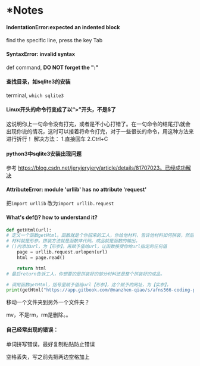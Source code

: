 # \*Notes

#### IndentationError:expected an indented block

find the specific line, press the key Tab

#### SyntaxError: invalid syntax

def command, **DO NOT forget the ":"**

#### 查找目录，如sqlite3的安装

terminal, `which sqlite3` 

#### Linux开头的命令行变成了以“&gt;”开头，不是$了

这说明你上一句命令没有打完，或者是不小心打错了。在一句命令的结尾打\就会出现你说的情况，这时可以接着将命令打完，对于一些很长的命令，用这种方法来进行折行！ 解决方法： 1.直接回车 2.Ctrl+C

#### python3中sqlite3安装出现问题

参考 https://blog.csdn.net/jeryjeryjery/article/details/81707023。已经成功解决

#### AttributeError: module 'urllib' has no attribute 'request'

把`import urllib` 改为`import urllib.request` 

#### What's def\(\)? how to understand it?

```python
def getHtml(url):
# 定义一个函数getHtml。函数就是个你招来的工人，你给他材料，告诉他材料如何拼装，然后工人函数把拼装好的成品给你。
# 材料就是形参。拼装方法就是函数体代码。成品就是函数的输出。
# ()内添加url，为【形参】。再赋予值给url，让函数接受你给url指定的任何值
	page = urllib.request.urlopen(url)
	html = page.read()

	return html
# 最后return告诉工人，你想要的是拼装好的部分材料还是整个拼装好的成品。

# 调用函数getHtml，括号里赋予值给url【形参】，这个赋予的网址，为【实参】。
print(getHtml("https://app.gitbook.com/@nanzhen-qiao/s/afns566-coding-project/for-phd-research/2.-genomes-download"))
```

移动一个文件夹到另外一个文件夹？

mv，不是rm，rm是删除。。



#### 自己经常出现的错误：

单词拼写错误，最好复制粘贴防止错误

空格丢失，写之前先把两边空格加上



